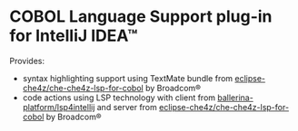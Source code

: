 # COBOL Language Support plug-in for IntelliJ IDEA™

Provides:
- syntax highlighting support using TextMate bundle from [eclipse-che4z/che-che4z-lsp-for-cobol](https://github.com/eclipse-che4z/che-che4z-lsp-for-cobol) by Broadcom®
- code actions using LSP technology with client from [ballerina-platform/lsp4intellij](https://github.com/ballerina-platform/lsp4intellij) and server from [eclipse-che4z/che-che4z-lsp-for-cobol](https://github.com/eclipse-che4z/che-che4z-lsp-for-cobol) by Broadcom®

